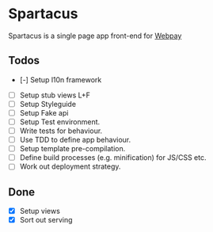 # Spartacus

Spartacus is a single page app front-end for [Webpay](https://github.com/mozilla/webpay/)

## Todos

- [-] Setup l10n framework
- [ ] Setup stub views L+F
- [ ] Setup Styleguide
- [ ] Setup Fake api
- [ ] Setup Test environment.
- [ ] Write tests for behaviour.
- [ ] Use TDD to define app behaviour.
- [ ] Setup template pre-compilation.
- [ ] Define build processes (e.g. minification) for JS/CSS etc.
- [ ] Work out deployment strategy.

## Done

- [x] Setup views
- [x] Sort out serving
